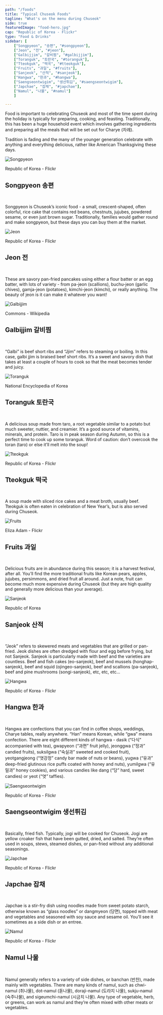```yaml
---
path: "/foods"
title: "Typical Chuseok Foods"
tagline: "What's on the menu during Chuseok"
side: true
featuredImage: "food-hero.jpg"
cap: "Republic of Korea - Flickr"
type: "Food & Drinks"
sidebar: [
    ["Songpyeon", "송편", "#songpyeon"],  
    ["Jeon", "전", "#jeon"], 
    ["Galbijjim", "갈비찜", "#galbijjim"], 
    ["Toranguk", "토란국", "#toranguk"], 
    ["Tteokguk", "떡국", "#tteokguk"],
    ["Fruits", "과일", "#fruits"], 
    ["Sanjeok", "산적", "#sanjeok"], 
    ["Hangwa", "한과", "#hangwa"], 
    ["Saengseontwigim", "생선튀김", "#saengseontwigim"], 
    ["Japchae", "잡채", "#japchae"], 
    ["Namul", "나물", "#namul"]
    ]

---
```


<p>
Food is important to celebrating Chuseok and most of the time spent during the holiday is typically for preparing, cooking, and feasting. Traditionally, this has been a huge household event which involves gathering ingredients and preparing all the meals that will be set out for Charye (차례).
</p>

<p class="blog-p">
Tradition is fading and the many of the younger generation celebrate with anything and everything delicious, rather like American Thanksgiving these days. 
</p>

![Songpyeon](food-songpyeon.jpg)
<p class="blog-cap">Republic of Korea - Flickr</p>
<h2 class="blog-header--2" id="songpyeon">Songpyeon 송편</h2></br>
<p class="blog-p">
Songpyeon is Chuseok’s iconic food - a small, crescent-shaped, often colorful, rice cake that contains red beans, chestnuts, jujubes, powdered sesame, or even just brown sugar. Traditionally, families would gather round and make songpyeon, but these days you can buy them at the market. 
</p>

![Jeon](food-jeon.jpg)
<p class="blog-cap">Republic of Korea - Flickr</p>
<h2 class="blog-header--2" id="jeon">Jeon 전</h2></br>
<p class="blog-p">
These are savory pan-fried pancakes using either a flour batter or an egg batter, with lots of variety - from pa-jeon (scallions), buchu-jeon (garlic chives), gamja-jeon (potatoes), kimchi-jeon (kimchi), or really anything. The beauty of jeon is it can make it whatever you want! 
</p>

![Galbijjim](food-galbijjim.jpg)
<p class="blog-cap">Commons - Wikipedia</p>
<h2 class="blog-header--2" id="galbijjim">Galbijjim 갈비찜</h2></br>
<p class="blog-p">
“Galbi” is beef short ribs and “Jjim” refers to steaming or boiling. In this case, galbi jjim is braised beef short ribs. It’s a sweet and savory dish that takes at least a couple of hours to cook so that the meat becomes tender and juicy. 
</p>

![Toranguk](food-toranguk.jpg)
<p class="blog-cap">National Encyclopedia of Korea</p>
<h2 class="blog-header--2" id="toranguk">Toranguk 토란국</h2></br>
<p class="blog-p">
A delicious soup made from taro, a root vegetable similar to a potato but much sweeter, nuttier, and creamier. It’s a good source of vitamins, minerals, and protein. Taro is in peak season during Autumn, so this is a perfect time to cook up some toranguk. Word of caution: don’t overcook the toran (taro) or else it’ll melt into the soup!
</p>

![Tteokguk](food-tteokguk.jpg)
<p class="blog-cap">Republic of Korea - Flickr</p>
<h2 class="blog-header--2" id="toranguk">Tteokguk 떡국</h2></br>
<p class="blog-p">
A soup made with sliced rice cakes and a meat broth, usually beef. Tteokguk is often eaten in celebration of New Year’s, but is also served during Chuseok.
</p>

![Fruits](food-fruits.jpg)
<p class="blog-cap">Eliza Adam - Flickr</p>
<h2 class="blog-header--2" id="fruits">Fruits 과일</h2></br>
<p class="blog-p">
Delicious fruits are in abundance during this season; it is a harvest festival, after all. You’ll find the more traditional fruits like Korean pears, apples, jujubes, persimmons, and dried fruit all around. Just a note, fruit can become much more expensive during Chuseok (but they are high quality and generally more delicious than your average). 
</p>

![Sanjeok](food-sanjeok.jpg)
<p class="blog-cap">Republic of Korea</p>
<h2 class="blog-header--2" id="sanjeok">Sanjeok 산적</h2></br>
<p class="blog-p">
“Jeok” refers to skewered meats and vegetables that are grilled or pan-fried. Jeok dishes are often dredged with flour and egg before frying, but not Sanjeok. Sanjeok is particularly made with beef and the varieties are countless. Beef and fish cakes (eo-sanjeok), beef and mussels (honghap-sanjeok), beef and squid (ojingeo-sanjeok), beef and scallions (pa-sanjeok), beef and pine mushrooms (songi-sanjeok), etc, etc, etc...
</p>

![Hangwa](food-hangwa.jpg)
<p class="blog-cap">Republic of Korea - Flickr</p>
<h2 class="blog-header--2" id="hangwa">Hangwa 한과</h2></br>
<p class="blog-p">
Hangwa are confections that you can find in coffee shops, weddings, Charye tables, really anywhere. “Han” means Korean, while “gwa” means confection. There are eight different kinds of hangwa - dasik (“다식” accompanied with tea), gwapyeon (“과편” fruit jelly), jeonggwa (“정과” candied fruits), suksilgwa (“숙실과” sweeted and cooked fruit), yeotgangjeong (“엿강정” candy bar made of nuts or beans), yugwa (“유과” deep-fried glutinous rice puffs coated with honey and nuts), yumilgwa (“유밀과” honey cookies), and various candies like dang (“당” hard, sweet candies) or yeot (“엿” taffies).
</p>

![Saengseontwigim](food-saengseontwigim.jpg)
<p class="blog-cap">Republic of Korea - Flickr</p>
<h2 class="blog-header--2" id="saengseontwigim">Saengseontwigim 생선튀김</h2></br>
<p class="blog-p">
Basically, fried fish. Typically, jogi will be cooked for Chuseok. Jogi are yellow croaker fish that have been gutted, dried, and salted. They’re often used in soups, stews, steamed dishes, or pan-fried without any additional seasonings. 
</p>

![Japchae](food-japchae.jpg)
<p class="blog-cap">Republic of Korea - Flickr</p>
<h2 class="blog-header--2" id="japchae">Japchae 잡채</h2></br>
<p class="blog-p">
Japchae is a stir-fry dish using noodles made from sweet potato starch, otherwise known as “glass noodles” or dangmyeon (당면), topped with meat and vegetables and seasoned with soy sauce and sesame oil. You’ll see it sometimes as a side dish or an entree. 
</p>

![Namul](food-namul.jpg)
<p class="blog-cap">Republic of Korea - Flickr</p>
<h2 class="blog-header--2" id="namul">Namul 나물</h2></br>
<p>
Namul generally refers to a variety of side dishes, or banchan (반찬), made mainly with vegetables. There are many kinds of namul, such as chwi-namul (취나물), dot-namul (돋나물), doraji-namul (도라지 나물), sukju-namul (숙주나물), and sigeumchi-namul (시금치 나물). Any type of vegetable, herb, or greens, can work as namul and they’re often mixed with other meats or vegetables.
</p>
